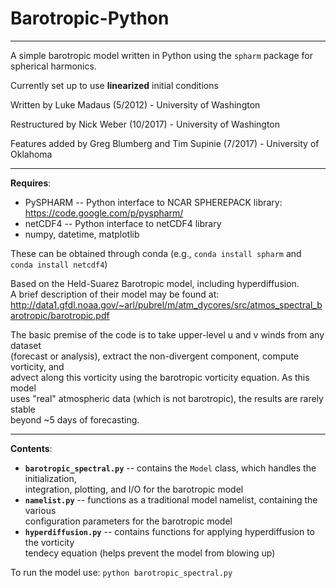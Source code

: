 Barotropic-Python
=================
-----------------------------------------------------------------

A simple barotropic model written in Python using the ``spharm`` package for spherical harmonics.

Currently set up to use __linearized__ initial conditions

Written by Luke Madaus (5/2012) - University of Washington

Restructured by Nick Weber (10/2017) - University of Washington

Features added by Greg Blumberg and Tim Supinie (7/2017) - University of Oklahoma

-----------------------------------------------------------------

__**Requires**__:

  - PySPHARM -- Python interface to NCAR SPHEREPACK library:  
	https://code.google.com/p/pyspharm/
  - netCDF4 -- Python interface to netCDF4 library  
  - numpy, datetime, matplotlib  

These can be obtained through conda (e.g., `conda install spharm` and `conda install netcdf4`) 

Based on the Held-Suarez Barotropic model, including hyperdiffusion.  
A brief description of their model may be found at:  
http://data1.gfdl.noaa.gov/~arl/pubrel/m/atm_dycores/src/atmos_spectral_barotropic/barotropic.pdf

The basic premise of the code is to take upper-level u and v winds from any dataset  
(forecast or analysis), extract the non-divergent component, compute vorticity, and  
advect along this vorticity using the barotropic vorticity equation. As this model  
uses "real" atmospheric data (which is not barotropic), the results are rarely stable  
beyond ~5 days of forecasting.

-----------------------------------------------------------------

__**Contents**__:

 - **``barotropic_spectral.py``** -- contains the ``Model`` class, which handles the initialization,  
 integration, plotting, and I/O for the barotropic model
 - **``namelist.py``** -- functions as a traditional model namelist, containing the various  
 configuration parameters for the barotropic model
 - **``hyperdiffusion.py``** -- contains functions for applying hyperdiffusion to the vorticity  
 tendecy equation (helps prevent the model from blowing up)

 To run the model use: `python barotropic_spectral.py`
